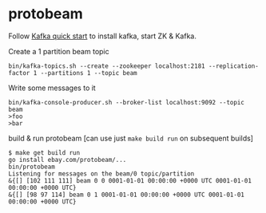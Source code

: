 # protobeam

Follow [Kafka quick start](https://kafka.apache.org/quickstart) to install kafka, start ZK & Kafka.

Create a 1 partition beam topic

	bin/kafka-topics.sh --create --zookeeper localhost:2181 --replication-factor 1 --partitions 1 --topic beam

Write some messages to it

	bin/kafka-console-producer.sh --broker-list localhost:9092 --topic beam
	>foo
	>bar


build & run protobeam [can use just `make build run` on subsequent builds]

	$ make get build run
	go install ebay.com/protobeam/...
	bin/protobeam
	Listening for messages on the beam/0 topic/partition
	&{[] [102 111 111] beam 0 0 0001-01-01 00:00:00 +0000 UTC 0001-01-01 00:00:00 +0000 UTC}
	&{[] [98 97 114] beam 0 1 0001-01-01 00:00:00 +0000 UTC 0001-01-01 00:00:00 +0000 UTC}
